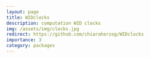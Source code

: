 ```yaml
---
layout: page
title: WIDclocks
description: computation WID clocks
img: /assets/img/clocks.jpg
redirect: https://github.com/chiaraherzog/WIDclocks
importance: 3
category: packages
---
```

